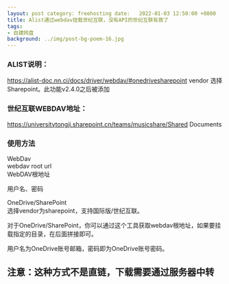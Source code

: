 ```yaml
---
layout: post category: freehosting date:   2022-01-03 12:50:00 +0800
title: Alist通过webdav挂载世纪互联，没有API的世纪互联有救了
tags:
- 自建网盘
background: ../img/post-bg-poem-16.jpg
---
```



### ALIST说明：
https://alist-doc.nn.ci/docs/driver/webdav/#onedrivesharepoint
vendor 选择Sharepoint。此功能v2.4.0之后被添加

### 世纪互联WEBDAV地址：
https://universitytongji.sharepoint.cn/teams/musicshare/Shared Documents

### 使用方法
WebDav<br>
webdav root url<br>
WebDAV根地址<br>

用户名、密码<br>

OneDrive/SharePoint<br>
选择vendor为sharepoint，支持国际版/世纪互联。<br>

对于OneDrive/SharePoint，你可以通过这个工具获取webdav根地址，如果要挂载指定的目录，在后面拼接即可。

用户名为OneDrive账号邮箱，密码即为OneDrive账号密码。

## 注意：这种方式不是直链，下载需要通过服务器中转
